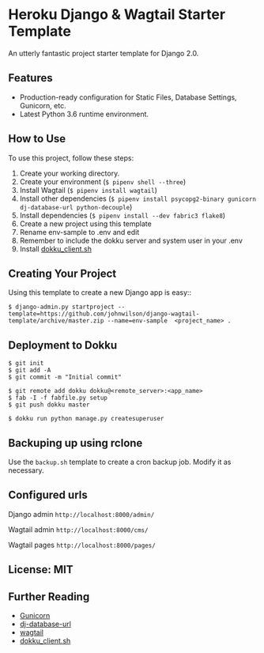 # Heroku Django & Wagtail Starter Template

An utterly fantastic project starter template for Django 2.0.

## Features

- Production-ready configuration for Static Files, Database Settings, Gunicorn, etc.
- Latest Python 3.6 runtime environment.

## How to Use

To use this project, follow these steps:

1. Create your working directory.
2. Create your environment (`$ pipenv shell --three`)
3. Install Wagtail (`$ pipenv install wagtail`)
4. Install other dependencies (`$ pipenv install psycopg2-binary gunicorn dj-database-url python-decouple`)
5. Install dependencies (`$ pipenv install --dev fabric3 flake8`)
6. Create a new project using this template
7. Rename env-sample to .env and edit
8. Remember to include the dokku server and system user in your .env
9. Install [dokku_client.sh](http://dokku.viewdocs.io/dokku/community/clients/#bash-zsh-etc-dokku_clientsh)


## Creating Your Project

Using this template to create a new Django app is easy::

    $ django-admin.py startproject --template=https://github.com/johnwilson/django-wagtail-template/archive/master.zip --name=env-sample  <project_name> .

## Deployment to Dokku

    $ git init
    $ git add -A
    $ git commit -m "Initial commit"

    $ git remote add dokku dokku@<remote_server>:<app_name>
    $ fab -I -f fabfile.py setup
    $ git push dokku master

    $ dokku run python manage.py createsuperuser

## Backuping up using rclone

Use the `backup.sh` template to create a cron backup job. Modify it as necessary.

## Configured urls

Django admin `http://localhost:8000/admin/`

Wagtail admin `http://localhost:8000/cms/`

Wagtail pages `http://localhost:8000/pages/`

## License: MIT

## Further Reading

- [Gunicorn](https://warehouse.python.org/project/gunicorn/)
- [dj-database-url](https://warehouse.python.org/project/dj-database-url/)
- [wagtail](https://wagtail.io/)
- [dokku_client.sh](https://github.com/dokku/dokku/blob/master/contrib/dokku_client.sh)
